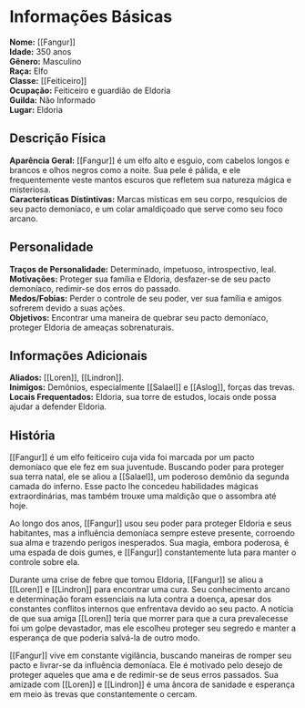 # Informações Básicas
**Nome:** [[Fangur]]  
**Idade:** 350 anos  
**Gênero:** Masculino  
**Raça:** Elfo  
**Classe:** [[Feiticeiro]]  
**Ocupação:** Feiticeiro e guardião de Eldoria  
**Guilda:** Não Informado  
**Lugar:** Eldoria

## Descrição Física
**Aparência Geral:** [[Fangur]] é um elfo alto e esguio, com cabelos longos e brancos e olhos negros como a noite. Sua pele é pálida, e ele frequentemente veste mantos escuros que refletem sua natureza mágica e misteriosa.  
**Características Distintivas:** Marcas místicas em seu corpo, resquícios de seu pacto demoníaco, e um colar amaldiçoado que serve como seu foco arcano.

## Personalidade
**Traços de Personalidade:** Determinado, impetuoso, introspectivo, leal.  
**Motivações:** Proteger sua família e Eldoria, desfazer-se de seu pacto demoníaco, redimir-se dos erros do passado.  
**Medos/Fobias:** Perder o controle de seu poder, ver sua família e amigos sofrerem devido a suas ações.  
**Objetivos:** Encontrar uma maneira de quebrar seu pacto demoníaco, proteger Eldoria de ameaças sobrenaturais.

## Informações Adicionais
**Aliados:** [[Loren]], [[Lindron]].  
**Inimigos:** Demônios, especialmente [[Salael]] e [[Aslog]], forças das trevas.  
**Locais Frequentados:** Eldoria, sua torre de estudos, locais onde possa ajudar a defender Eldoria.

## História
[[Fangur]] é um elfo feiticeiro cuja vida foi marcada por um pacto demoníaco que ele fez em sua juventude. Buscando poder para proteger sua terra natal, ele se aliou a [[Salael]], um poderoso demônio da segunda camada do inferno. Esse pacto lhe concedeu habilidades mágicas extraordinárias, mas também trouxe uma maldição que o assombra até hoje.

Ao longo dos anos, [[Fangur]] usou seu poder para proteger Eldoria e seus habitantes, mas a influência demoníaca sempre esteve presente, corroendo sua alma e trazendo perigos inesperados. Sua magia, embora poderosa, é uma espada de dois gumes, e [[Fangur]] constantemente luta para manter o controle sobre ela.

Durante uma crise de febre que tomou Eldoria, [[Fangur]] se aliou a [[Loren]] e [[Lindron]] para encontrar uma cura. Seu conhecimento arcano e determinação foram essenciais na luta contra a doença, apesar dos constantes conflitos internos que enfrentava devido ao seu pacto. A notícia de que sua amiga [[Loren]] teria que morrer para que a cura prevalecesse foi um golpe devastador, mas ele escolheu proteger seu segredo e manter a esperança de que poderia salvá-la de outro modo.

[[Fangur]] vive em constante vigilância, buscando maneiras de romper seu pacto e livrar-se da influência demoníaca. Ele é motivado pelo desejo de proteger aqueles que ama e de redimir-se de seus erros passados. Sua amizade com [[Loren]] e [[Lindron]] é uma âncora de sanidade e esperança em meio às trevas que constantemente o cercam.
